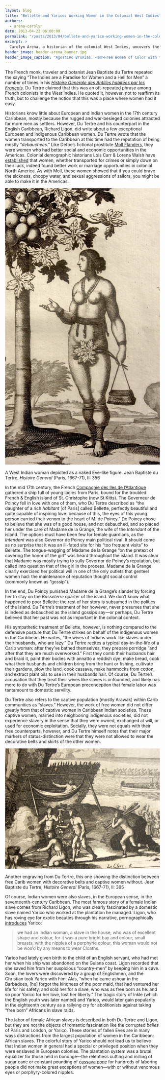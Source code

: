 ```yaml
---
layout: blog
title: "Bellette and Yarico: Working Women in the Colonial West Indies"
authors:
  - arena-carolyn
date: 2013-04-22 06:00:00
permalink: "/posts/2013/04/bellete-and-yarico-working-women-in-the-colonial-west-indies"
excerpt: >
  Carolyn Arena, a historian of the colonial West Indies, uncovers the personal histories of two little-known women in the Caribbean: Bellette, a “perfectly beautiful” French colonist, and Yarico, a Carib Indian girl who had the misfortune of attracting the attentions of the planter Richard Ligon.
header_image: header-arena_banner.jpg
header_image_caption: "Agostino Brunias, <em>Free Women of Color with their Children and Servants in a West Indian Landscape</em>, late eighteenth century, oil on canvas (detail)."
---
```

The French monk, traveler and botanist Jean Baptiste du Tertre repeated the saying “The Indies are a Paradise for Women and a Hell for Men” a number of times in his [*Histoire Générale des Antilles habitées par les Français*](http://gallica.bnf.fr/ark:/12148/bpt6k1140206). Du Tertre claimed that this was an oft-repeated phrase among French colonists in the West Indies. He quoted it, however, not to reaffirm its truth, but to challenge the notion that this was a place where women had it easy. 

Historians know little about European and Indian women in the 17th century Caribbean, mostly because the rugged and war-besieged colonies attracted far more men as settlers. However, Du Tertre and his counterpart in the English Caribbean, Richard Ligon, did write about a few exceptional European and indigenous Caribbean women. Du Tertre wrote that the women transported to the Caribbean at this time had the reputation of being mostly “*debauchees*.” Like Defoe’s fictional prostitute [Moll Flanders](http://en.wikipedia.org/wiki/Moll_Flanders), they were women who had better social and economic opportunities in the Americas. Colonial demographic historians Lois Carr & Lorena Walsh have [established](http://www.jstor.org/discover/10.2307/2936182?uid=3739560&uid=2&uid=4&uid=3739256&sid=21102070693881) that women, whether transported for crimes or simply down on their luck, indeed found better work or marriage opportunities in colonial North America. As with Moll, these women showed that if you could brave the sickness, choppy water, and sexual aggressions of sailors, you might be able to make it in the Americas.

<div class="inline-image"> 
  <a class="fancybox" href="/images/blog/2013/04/arena1-large.jpg">
    <img src="/images/blog/2013/04/arena1-medium.jpg" width="640" alt="west indian woman" />
  </a>
  <p class="caption">
    A West Indian woman depicted as a naked Eve-like figure.
    <span class="credit">
      Jean Baptiste du Tertre, <em>Histoire General</em> (Paris, 1667-71), II: 356
    </span> 
  </p>
</div>
 
In the mid 17th century, the French [Compagnie des Iles de l’Atlantique](http://en.wikipedia.org/wiki/Compagnie_des_%C3%8Eles_de_l%27Am%C3%A9rique) gathered a ship full of young ladies from Paris, bound for the troubled French & English island of St. Christophe (now St.Kitts). The Governeur de Poincy fell in love with one of them, who Du Tertre described as “the daughter of a rich *habitant* [of Paris] called Bellette, perfectly beautiful and quite capable of inspiring love: because of this, the eyes of this young person carried their venom to the heart of M. de Poincy.” De Poincy chose to believe that she was of a good house, and not debauched, and so placed her under the care of Madame de la Grange, the wife of the *Intendant* of the island. The options must have been few for female guardians, as the *Intendant* was also Governor de Poincy main political rival. It should come as no surprise that it was an ill-fated site for his “too frequent visits” to Bellette. The tongue-wagging of Madame de la Grange “on the pretext of covering the honor of the girl” was heard throughout the island. It was clear that Madame was mostly trying to sully Governor de Poincy’s reputation, but called into question that of the girl in the process. 
Madame de la Grange clearly exercised her political will in one of the only outlets that genteel women had: the maintenance of reputation thought social control (commonly known as “gossip”). 

In the end, Du Poincy punished Madame de la Grange’s slander by forcing her to stay on the *Basseterre* quarter of the island. We don’t know what happened to poor Bellette: the rest of her story is subsumed in the politics of the island. Du Tertre’s treatment of her however, never presumes that she is indeed as debauched as the island gossips say—or perhaps, Du Tertre believed that her past was not as important in the colonial context. 

His sympathetic treatment of Bellette, however, is nothing compared to the defensive posture that Du Tertre strikes on behalf of the indigenous women in the Caribbean. He writes, “the wives of Indians work like slaves under their husbands, who are lazy.” Du Tertre recites a typical day-in-the-life of a Carib woman: after they’ve bathed themselves, they prepare porridge “and after that they are much overworked.” First they comb their husbands hair and braid it, paint their bodies with annatto a reddish dye, make bread, cook what their husbands and children bring from the hunt or fishing, cultivate their gardens, plow the land, cook cassava, make hammocks from cotton, and extract plant oils to use in their husbands hair. Of course, Du Tertre’s accusation that they treat their wives like slaves is unfounded, and likely has more to do with Du Tertre’s European preconception that female labor was tantamount to domestic servility. 

Du Tertre also refers to the captive population (mostly Arawak) within Carib communities as “slaves.” However, the work of free women did not differ greatly from that of captive women in Caribbean Indian societies. These captive women, married into neighboring indigenous societies, did not experience slavery in the sense that they were owned, exchanged at will, or used for economic exploitation. Socially, they were not equals with their free counterparts, however, and Du Tertre himself notes that their major markers of status-distinction were that they were not allowed to wear the decorative belts and skirts of the other women.

<div class="inline-image"> 
  <a class="fancybox" href="/images/blog/2013/04/arena2-large.jpg">
    <img src="/images/blog/2013/04/arena2-medium.jpg" width="640" alt="west indian woman" />
  </a>
  <p class="caption">
    Another engraving from Du Tertre, this one showing the distinction between free Carib women with decorative belts and captive women without.
    <span class="credit">
      Jean Baptiste du Tertre, <em>Histoire General</em> (Paris, 1667-71), II: 395
    </span> 
  </p>
</div>

Of course, Indian women were also slaves, in the European sense, in the seventeenth-century Caribbean. The most famous story of a female Indian slave comes from Richard Ligon, who was clearly fascinated by a domestic slave named Yarico who worked at the plantation he managed. Ligon, who has roving eye for exotic beauties through his narrative, pornographically [introduces](http://books.google.com/books?id=0C1RAAAAcAAJ&lpg=PA54&ots=u5RcoPQZPT&dq=%22who%20was%20of%20excellent%20shape%20and%20colour%22&pg=PA54#v=onepage&q&f=false) Yarico: 

> we had an Indian woman, a slave in the house, who was of excellent shape and colour, for it was a pure bright bay and colour; small breasts, with the nipples of a porphyrie colour, this woman would not be woo’d by any means to wear Cloaths.

 Yarico had lately given birth to the child of an English servant, who had met her when his ship was abandoned on the Guiana coast. Ligon recorded that she saved him from her suspicious “country-men” by keeping him in a cave. Soon, the lovers were discovered by a group of Englishmen, and the Christian took Yarico with him. Alas, “when he came ashoar in the Barbadoes, [he] forgot the kindness of the poor maid, that had ventured her life for his safety, and sold her for a slave, who was as free born as he: and so poor Yarico for her love, lost her liberty.” The tragic story of Inkle (which the English youth was later named) and Yarico, would later gain popularity in the eighteenth century as a rallying cry for abolitionists against taking “free born” Africans in slave raids.  

The labor of female African slaves is described in both Du Tertre and Ligon, but they are not the objects of romantic fascination like the corrupted *belles* of Paris and London, or Yarico. These stories of fallen Eves are in many ways distractions from the largest population of women in the Caribbean: African slaves. The colorful story of Yarico should not lead us to believe that Indian women in general had a special or privileged position when they were enslaved in European colonies. The plantation system was a brutal equalizer for those held in bondage—the relentless cutting and milling of sugar cane or constant pounding of [cassava pone](http://caribbeanpot.com/cassava-pone/) for hundreds of laboring people did not make great exceptions of women—with or without venomous eyes or porphyry-colored nipples. 